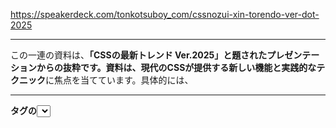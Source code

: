 https://speakerdeck.com/tonkotsuboy_com/cssnozui-xin-torendo-ver-dot-2025

----

この一連の資料は、**「CSSの最新トレンド Ver.2025」**と題されたプレゼンテーションからの抜粋です。資料は、**現代のCSS**が提供する**新しい機能と実践的なテクニック**に焦点を当てています。具体的には、**<hr>タグの<select>内での使用**、**ブロックレイアウトにおける`align-content`プロパティ**、**ベンダープレフィックス不要になった`background-clip: text`と`backdrop-filter`**、**Sassを使わないCSSのネスト機能**、**複雑なアニメーションを簡潔にする`linear()`関数**、**CSS変数をアニメーション可能にする`@property`**、そして**表示・非表示時のアニメーションを可能にする`@starting-style`と`transition-behavior: allow-discrete`**といった、開発者の体験を向上させるための**進化するCSSの機能**を解説しています。これらの内容は、**より効率的で高品質なウェブ制作**を目指す上で役立つ**最新のCSS技術**を示しています。


-----

- select のなかで hr を使えるようになった。
- これは昔からだが、optgroup もselectで使ってくとわかりやすい

----

- flexboxやgridでなくても `align-content: center` で中央揃えがでいるようになった
  - flexboxとかもう忘れてしまった。 https://flexboxfroggy.com/#ja これで復習しないと


----

- `-webkit-`が最近とれたシリーズ
  - そもそもwebkitってなんなん？
    - ベンダプレフィックス。chromeとsafariではこれを指定してねという意味あい
    - ベンダプレフィックスをつけまくるのを避けるのに、autoprefixerが利用される
      - https://github.com/postcss/autoprefixer
  - `background-clip`, `background-filter`が対応したとな

----

- Sassではなく、CSSでネストする
  - sass is なん？
    - cssを書きやすくした言語。結局cssにコンパイルされる。
    - もうsass 死ぬのでは？
      - https://dev.to/karsten_biedermann/goodbye-sass-welcome-back-native-css-cf

```      
**ソースは、Sass（Syntactically Awesome Style Sheets）からネイティブCSSへの移行と、現代のウェブ開発におけるCSSの進化についての議論を提供しています。** **著者は、変数やネストなどの機能がネイティブCSSに組み込まれたことで、Sassの必要性が薄れていると主張しています。** **記事は、:is() や :has() の擬似クラス、コンテナクエリ、カスケードレイヤーといった最新のCSS機能を詳しく説明し、これらの機能がコードの効率と保守性をどのように向上させるかを示しています。** **コメントセクションでは、Sassのミキシンや関数といった未だに重宝される点や、BEM（Block Element Modifier）のようなCSS命名規則との関連性など、この移行に関する開発者たちの多様な意見が交わされています。**
```


----

- バウンスなどのイージング(linear)をtransitionで使う
  - 元々 `animation` + `@keyframe` を使っていた

----

- CSSをアニメーションしたい
  - @propertyでnative cssにて変数定義できるっぽい
  - 虹色回転ボタンができる仕組みはよくわからん。@propertyがどう関わる？

----

- display: noneの要素を表示するときにアニメーションさせたい
  - `@starting-style`でtransitionするときの最初の状態を指定
  - `allow-discrete` これをつけると離散的なプロパティでもアニメーションが開始されるようになる

